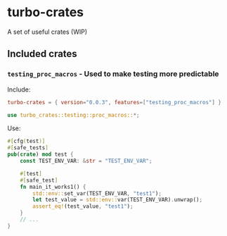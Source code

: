# turbo-crates

A set of useful crates (WIP)

## Included crates

### `testing_proc_macros` - Used to make testing more predictable

Include:

```toml
turbo-crates = { version="0.0.3", features=["testing_proc_macros"] }
```

```rust
use turbo_crates::testing::proc_macros::*;
```

Use:

```rust
#[cfg(test)]
#[safe_tests]
pub(crate) mod test {
    const TEST_ENV_VAR: &str = "TEST_ENV_VAR";

    #[test]
    #[safe_test]
    fn main_it_works1() {
        std::env::set_var(TEST_ENV_VAR, "test1");
        let test_value = std::env::var(TEST_ENV_VAR).unwrap();
        assert_eq!(test_value, "test1");
    }
    // ...
}
```
